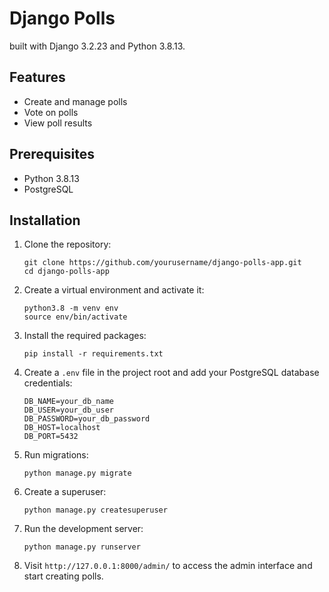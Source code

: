 # Django Polls

built with Django 3.2.23 and Python 3.8.13.

## Features

- Create and manage polls
- Vote on polls
- View poll results

## Prerequisites

- Python 3.8.13
- PostgreSQL

## Installation

1. Clone the repository:

   ```
   git clone https://github.com/yourusername/django-polls-app.git
   cd django-polls-app
   ```

2. Create a virtual environment and activate it:

   ```
   python3.8 -m venv env
   source env/bin/activate
   ```

3. Install the required packages:

   ```
   pip install -r requirements.txt
   ```

4. Create a `.env` file in the project root and add your PostgreSQL database credentials:

   ```
   DB_NAME=your_db_name
   DB_USER=your_db_user
   DB_PASSWORD=your_db_password
   DB_HOST=localhost
   DB_PORT=5432
   ```

5. Run migrations:

   ```
   python manage.py migrate
   ```

6. Create a superuser:

   ```
   python manage.py createsuperuser
   ```

7. Run the development server:

   ```
   python manage.py runserver
   ```

8. Visit `http://127.0.0.1:8000/admin/` to access the admin interface and start creating polls.
